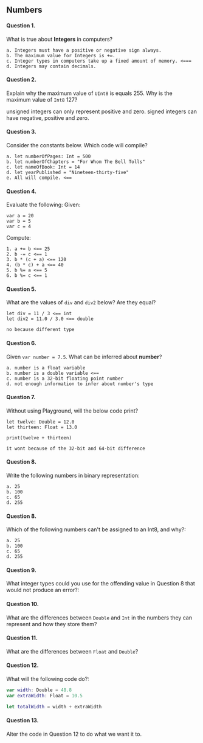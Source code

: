 ## Numbers

#### Question 1.
What is true about __Integers__ in computers?
```
a. Integers must have a positive or negative sign always.
b. The maximum value for Integers is +∞.
c. Integer types in computers take up a fixed amount of memory. <===
d. Integers may contain decimals.
```

#### Question 2.
Explain why the maximum value of ```UInt8``` is equals 255. Why is the maximum value of ```Int8``` 127?

unsigned integers can only represent positive and zero. signed integers can have negative, positive and zero.

#### Question 3.
Consider the constants below. Which code will compile?
```
a. let numberOfPages: Int = 500
b. let numberOfChapters = "For Whom The Bell Tolls"
c. let nameOfBook: Int = 14
d. let yearPublished = "Nineteen-thirty-five"
e. All will compile. <==
```

#### Question 4.
Evaluate the following:
Given:
```
var a = 20
var b = 5
var c = 4
```
Compute:
```
1. a += b <== 25
2. b -= c <== 1
3. b * (c + a) <== 120
4. (b * c) + a <== 40
5. b %= a <== 5
6. b %= c <== 1
```

#### Question 5.
What are the values of ```div``` and ```div2``` below? Are they equal?
```
let div = 11 / 3 <== int
let div2 = 11.0 / 3.0 <== double

no because different type
```

#### Question 6.
Given ```var number = 7.5```. What can be inferred about __number__?
```
a. number is a float variable
b. number is a double variable <==
c. number is a 32-bit floating point number
d. not enough information to infer about number's type
```

#### Question 7.
Without using Playground, will the below code print?
```
let twelve: Double = 12.0
let thirteen: Float = 13.0

print(twelve + thirteen)

it wont because of the 32-bit and 64-bit difference
```

#### Question 8.
Write the following numbers in binary representation:
```
a. 25
b. 100
c. 65
d. 255
```

#### Question 8.
Which of the following numbers can't be assigned to an Int8, and why?:
```
a. 25
b. 100
c. 65
d. 255
```

#### Question 9.

What integer types could you use for the offending value in Question 8 that would not produce an error?:

#### Question 10.

What are the differences between ```Double``` and ```Int``` in the numbers they can represent and how they store them?

#### Question 11.

What are the differences between ```Float``` and ```Double```?

#### Question 12.

What will the following code do?:

```swift
var width: Double = 48.8
var extraWidth: Float = 10.5

let totalWidth = width + extraWidth
```

#### Question 13.

Alter the code in Question 12 to do what we want it to.
